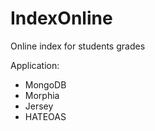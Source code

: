 # IndexOnline
Online index for students grades

Application:
* MongoDB 
* Morphia
* Jersey
* HATEOAS
